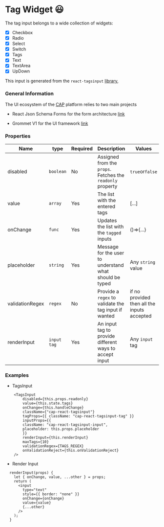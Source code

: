 # Tag Widget :smiley:

The tag input belongs to a wide collection of widgets:

- [x] Checkbox
- [x] Radio
- [x] Select
- [x] Switch
- [x] Tags
- [x] Text
- [x] TextArea
- [x] UpDown

This input is generated from the `react-tagsinput` [library](https://github.com/olahol/react-tagsinput),

### General Information

The UI ecosystem of the [CAP](https://github.com/cernanalysispreservation/analysispreservation.cern.ch) platform relies to two main projects

- React Json Schema Forms for the form architecture [link](https://github.com/rjsf-team/react-jsonschema-form)

* Grommet V1 for the UI framework [link](https://github.com/grommet/grommet/tree/v1)

### Properties

| Name            | type        | Required | Description                                                | Values                                      |
| --------------- | ----------- | -------- | ---------------------------------------------------------- | ------------------------------------------- |
| disabled        | `boolean`   | No       | Assigned from the `props`. Fetches the `readonly` property | `true`or`false`                             |
| value           | `array`     | Yes      | The list with the entered tags                             | [...]                                       |
| onChange        | `func`      | Yes      | Updates the list with the `tagged` inputs                  | ()=>{...}                                   |
| placeholder     | `string`    | Yes      | Message for the user to understand what should be typed    | Any `string` value                          |
| validationRegex | `regex`     | No       | Provide a `regex` to validate the tag input if wanted      | if no provided then all the inputs accepted |
| renderInput     | `input tag` | Yes      | An input tag to provide different ways to accept input     | Any `input` tag                             |

### Examples

- TagsInput

```
    <TagsInput
        disabled={this.props.readonly}
        value={this.state.tags}
        onChange={this.handleChange}
        className={"cap-react-tagsinput"}
        tagProps={{ className: "cap-react-tagsinput-tag" }}
        inputProps={{
        className: "cap-react-tagsinput-input",
        placeholder: this.props.placeholder
        }}
        renderInput={this.renderInput}
        maxTags={10}
        validationRegex={TAGS_REGEX}
        onValidationReject={this.onValidationReject}
    />
```

- Render Input

```
  renderInput(props) {
    let { onChange, value, ...other } = props;
    return (
      <input
        type="text"
        style={{ border: "none" }}
        onChange={onChange}
        value={value}
        {...other}
      />
    );
  }
```
